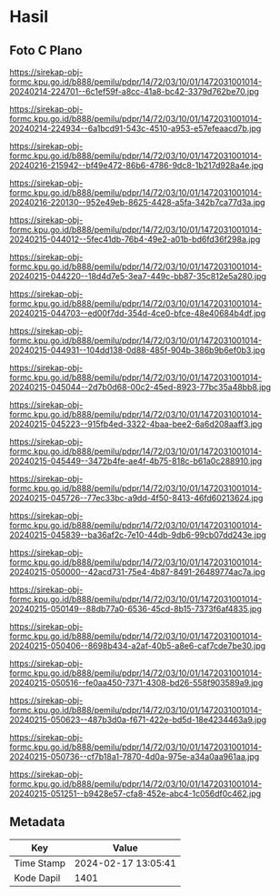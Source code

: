 # Hasil

## Foto C Plano

https://sirekap-obj-formc.kpu.go.id/b888/pemilu/pdpr/14/72/03/10/01/1472031001014-20240214-224701--6c1ef59f-a8cc-41a8-bc42-3379d762be70.jpg

https://sirekap-obj-formc.kpu.go.id/b888/pemilu/pdpr/14/72/03/10/01/1472031001014-20240214-224934--6a1bcd91-543c-4510-a953-e57efeaacd7b.jpg

https://sirekap-obj-formc.kpu.go.id/b888/pemilu/pdpr/14/72/03/10/01/1472031001014-20240216-215942--bf49e472-86b6-4786-9dc8-1b217d928a4e.jpg

https://sirekap-obj-formc.kpu.go.id/b888/pemilu/pdpr/14/72/03/10/01/1472031001014-20240216-220130--952e49eb-8625-4428-a5fa-342b7ca77d3a.jpg

https://sirekap-obj-formc.kpu.go.id/b888/pemilu/pdpr/14/72/03/10/01/1472031001014-20240215-044012--5fec41db-76b4-49e2-a01b-bd6fd36f298a.jpg

https://sirekap-obj-formc.kpu.go.id/b888/pemilu/pdpr/14/72/03/10/01/1472031001014-20240215-044220--18d4d7e5-3ea7-449c-bb87-35c812e5a280.jpg

https://sirekap-obj-formc.kpu.go.id/b888/pemilu/pdpr/14/72/03/10/01/1472031001014-20240215-044703--ed00f7dd-354d-4ce0-bfce-48e40684b4df.jpg

https://sirekap-obj-formc.kpu.go.id/b888/pemilu/pdpr/14/72/03/10/01/1472031001014-20240215-044931--104dd138-0d88-485f-904b-386b9b6ef0b3.jpg

https://sirekap-obj-formc.kpu.go.id/b888/pemilu/pdpr/14/72/03/10/01/1472031001014-20240215-045044--2d7b0d68-00c2-45ed-8923-77bc35a48bb8.jpg

https://sirekap-obj-formc.kpu.go.id/b888/pemilu/pdpr/14/72/03/10/01/1472031001014-20240215-045223--915fb4ed-3322-4baa-bee2-6a6d208aaff3.jpg

https://sirekap-obj-formc.kpu.go.id/b888/pemilu/pdpr/14/72/03/10/01/1472031001014-20240215-045449--3472b4fe-ae4f-4b75-818c-b61a0c288910.jpg

https://sirekap-obj-formc.kpu.go.id/b888/pemilu/pdpr/14/72/03/10/01/1472031001014-20240215-045726--77ec33bc-a9dd-4f50-8413-46fd60213624.jpg

https://sirekap-obj-formc.kpu.go.id/b888/pemilu/pdpr/14/72/03/10/01/1472031001014-20240215-045839--ba36af2c-7e10-44db-9db6-99cb07dd243e.jpg

https://sirekap-obj-formc.kpu.go.id/b888/pemilu/pdpr/14/72/03/10/01/1472031001014-20240215-050000--42acd731-75e4-4b87-8491-26489774ac7a.jpg

https://sirekap-obj-formc.kpu.go.id/b888/pemilu/pdpr/14/72/03/10/01/1472031001014-20240215-050149--88db77a0-6536-45cd-8b15-7373f6af4835.jpg

https://sirekap-obj-formc.kpu.go.id/b888/pemilu/pdpr/14/72/03/10/01/1472031001014-20240215-050406--8698b434-a2af-40b5-a8e6-caf7cde7be30.jpg

https://sirekap-obj-formc.kpu.go.id/b888/pemilu/pdpr/14/72/03/10/01/1472031001014-20240215-050516--fe0aa450-7371-4308-bd26-558f903589a9.jpg

https://sirekap-obj-formc.kpu.go.id/b888/pemilu/pdpr/14/72/03/10/01/1472031001014-20240215-050623--487b3d0a-f671-422e-bd5d-18e4234463a9.jpg

https://sirekap-obj-formc.kpu.go.id/b888/pemilu/pdpr/14/72/03/10/01/1472031001014-20240215-050736--cf7b18a1-7870-4d0a-975e-a34a0aa961aa.jpg

https://sirekap-obj-formc.kpu.go.id/b888/pemilu/pdpr/14/72/03/10/01/1472031001014-20240215-051251--b9428e57-cfa8-452e-abc4-1c056df0c462.jpg


## Metadata

| Key        | Value               |
| ---------- | ------------------- |
| Time Stamp | 2024-02-17 13:05:41 |
| Kode Dapil | 1401                |



